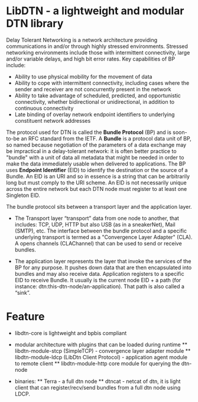 # LibDTN - a lightweight and modular DTN library

Delay Tolerant Networking is a network architecture providing communications in and/or through highly stressed environments. Stressed networking environments include those with intermittent connectivity, large and/or variable delays, and high bit error rates.  Key capabilities of BP include:

* Ability to use physical mobility for the movement of data
* Ability to cope with intermittent connectivity, including cases where the sender and receiver are not concurrently present in the network
* Ability to take advantage of scheduled, predicted, and opportunistic connectivity, whether bidirectional or unidirectional, in addition to continuous connectivity
* Late binding of overlay network endpoint identifiers to underlying constituent network addresses

The protocol used for DTN is called the **Bundle Protocol** (BP) and is soon-to-be an RFC standard from the IETF. A **Bundle** is a protocol data unit of BP, so named because negotiation of the parameters of a data exchange may be impractical in a delay-tolerant network: it is often better practice to "bundle" with a unit of data all metadata that might be needed in order to make the data immediately usable when delivered to applications.  The BP uses **Endpoint Identifier** (EID) to identify the destination or the source of a Bundle. An EID is an URI and so in essence is a string that can be arbitrarily long but must comply to the URI scheme. An EID is not necessarily unique across the entire network but each DTN node must register to at least one Singleton EID. 

The bundle protocol sits between a transport layer and the application layer.

* The Transport layer “transport” data from one node to another, that includes: TCP, UDP, HTTP but also USB (as in a sneakerNet), Mail (SMTP), etc. The interface between the bundle protocol and a specific underlying transport is termed as a "Convergence Layer Adapter" (CLA). A opens channels (CLAChannel) that can be used to send or receive bundles.

* The application layer represents the layer that invoke the services of the BP for any purpose. It pushes down data that are then encapsulated into bundles and may also receive data. Application registers to a specific EID to receive Bundle. It usually is the current node EID + a path (for instance: dtn:this-dtn-node/an-application). That path is also called a “sink”.

# Feature

* libdtn-core is lightweight and bpbis compliant
* modular architecture with plugins that can be loaded during runtime
** libdtn-module-stcp (SimpleTCP) - convergence layer adapter module
** libdtn-module-ldcp (LibDtn Client Protocol) - application agent module to remote client
** libdtn-module-http core module for querying the dtn-node

* binaries:
** Terra - a full dtn node
** dtncat - netcat of dtn, it is light client that can register/recv/send bundles from a full dtn node using LDCP.







